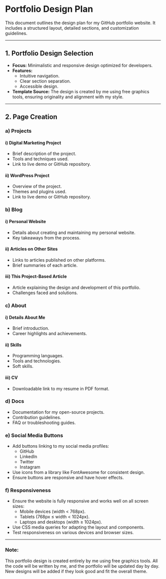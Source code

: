 # Portfolio Design Plan

This document outlines the design plan for my GitHub portfolio website. It includes a structured layout, detailed sections, and customization guidelines.

---

## 1. Portfolio Design Selection
- **Focus:** Minimalistic and responsive design optimized for developers.
- **Features:**
  - Intuitive navigation.
  - Clear section separation.
  - Accessible design.
- **Template Source:** The design is created by me using free graphics tools, ensuring originality and alignment with my style.

---

## 2. Page Creation

### a) Projects
#### i) Digital Marketing Project
- Brief description of the project.
- Tools and techniques used.
- Link to live demo or GitHub repository.

#### ii) WordPress Project
- Overview of the project.
- Themes and plugins used.
- Link to live demo or GitHub repository.

### b) Blog
#### i) Personal Website
- Details about creating and maintaining my personal website.
- Key takeaways from the process.

#### ii) Articles on Other Sites
- Links to articles published on other platforms.
- Brief summaries of each article.

#### iii) This Project-Based Article
- Article explaining the design and development of this portfolio.
- Challenges faced and solutions.

### c) About
#### i) Details About Me
- Brief introduction.
- Career highlights and achievements.

#### ii) Skills
- Programming languages.
- Tools and technologies.
- Soft skills.

#### iii) CV
- Downloadable link to my resume in PDF format.

### d) Docs
- Documentation for my open-source projects.
- Contribution guidelines.
- FAQ or troubleshooting guides.

### e) Social Media Buttons
- Add buttons linking to my social media profiles:
  - GitHub
  - LinkedIn
  - Twitter
  - Instagram
- Use icons from a library like FontAwesome for consistent design.
- Ensure buttons are responsive and have hover effects.

### f) Responsiveness
- Ensure the website is fully responsive and works well on all screen sizes:
  - Mobile devices (width < 768px).
  - Tablets (768px ≤ width < 1024px).
  - Laptops and desktops (width ≥ 1024px).
- Use CSS media queries for adapting the layout and components.
- Test responsiveness on various devices and browser sizes.

---

### Note:
This portfolio design is created entirely by me using free graphics tools. All the code will be written by me, and the portfolio will be updated day by day. New designs will be added if they look good and fit the overall theme.
